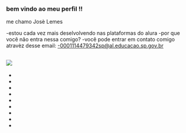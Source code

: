 ### bem vindo ao meu perfil !!

me chamo Josè Lemes

-estou cada vez mais deselvolvendo nas plataformas do alura 
-por que você não entra nessa comigo?
-você pode entrar em contato comigo atravèz desse email: 
-0001114479342sp@al.educacao.sp.gov.br

![](https://tenor.com/pt-BR/view/young-young-love-so-cute-gif)
-
-
-
-
-
-
-
-
-
-
